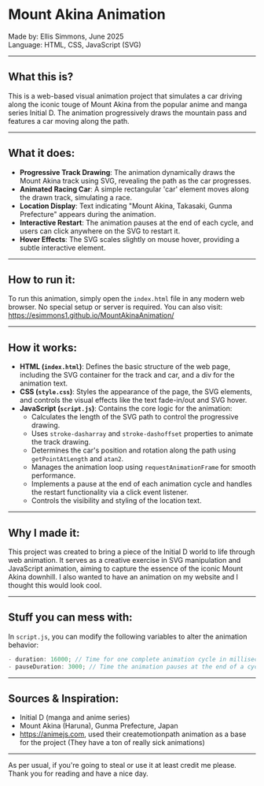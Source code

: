 Mount Akina Animation
=============

Made by: Ellis Simmons, June 2025      
Language: HTML, CSS, JavaScript (SVG)

---

What this is?    
-----------------------------------
This is a web-based visual animation project that simulates a car driving along the iconic touge of Mount Akina from the popular anime and manga series Initial D. The animation progressively draws the mountain pass and features a car moving along the path.

---

What it does:  
---------------------------------------
- **Progressive Track Drawing**: The animation dynamically draws the Mount Akina track using SVG, revealing the path as the car progresses.
- **Animated Racing Car**: A simple rectangular 'car' element moves along the drawn track, simulating a race.
- **Location Display**: Text indicating "Mount Akina, Takasaki, Gunma Prefecture" appears during the animation.
- **Interactive Restart**: The animation pauses at the end of each cycle, and users can click anywhere on the SVG to restart it.
- **Hover Effects**: The SVG scales slightly on mouse hover, providing a subtle interactive element.

---

How to run it:  
-----------------------------------------------
To run this animation, simply open the `index.html` file in any modern web browser. No special setup or server is required.
You can also visit: https://esimmons1.github.io/MountAkinaAnimation/

---

How it works:  
-------------------------------
- **HTML (`index.html`)**: Defines the basic structure of the web page, including the SVG container for the track and car, and a div for the animation text.
- **CSS (`style.css`)**: Styles the appearance of the page, the SVG elements, and controls the visual effects like the text fade-in/out and SVG hover.
- **JavaScript (`script.js`)**: Contains the core logic for the animation:
  - Calculates the length of the SVG path to control the progressive drawing.
  - Uses `stroke-dasharray` and `stroke-dashoffset` properties to animate the track drawing.
  - Determines the car's position and rotation along the path using `getPointAtLength` and `atan2`.
  - Manages the animation loop using `requestAnimationFrame` for smooth performance.
  - Implements a pause at the end of each animation cycle and handles the restart functionality via a click event listener.
  - Controls the visibility and styling of the location text.

---

Why I made it:  
--------------------------------------
This project was created to bring a piece of the Initial D world to life through web animation. It serves as a creative exercise in SVG manipulation and JavaScript animation, aiming to capture the essence of the iconic Mount Akina downhill. I also wanted to have an animation on my website and I thought this would look cool.

---

Stuff you can mess with:  
-------------------------------------------
In `script.js`, you can modify the following variables to alter the animation behavior:
```javascript
- duration: 16000; // Time for one complete animation cycle in milliseconds (default: 16 seconds)
- pauseDuration: 3000; // Time the animation pauses at the end of a cycle in milliseconds (default: 3 seconds)
```

---

Sources & Inspiration:  
------------------------------------------------
- Initial D (manga and anime series)
- Mount Akina (Haruna), Gunma Prefecture, Japan
- https://animejs.com, used their createmotionpath animation as a base for the project (They have a ton of really sick animations)

---

As per usual, if you're going to steal or use it at least credit me please. Thank you for reading and have a nice day.
